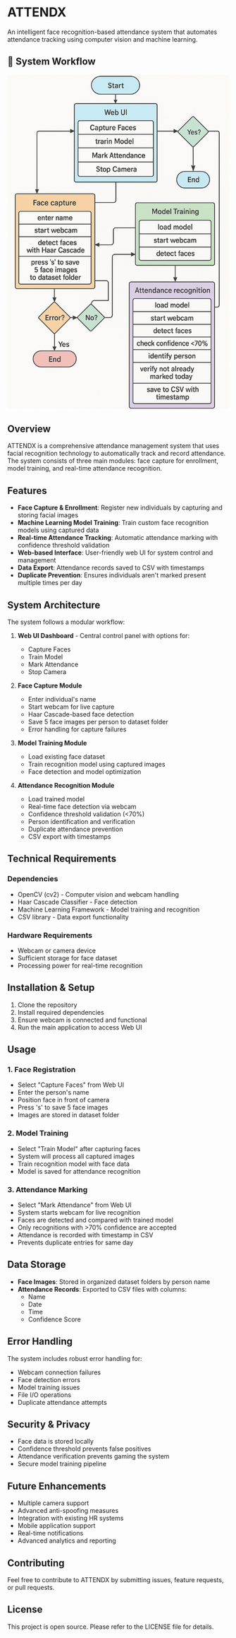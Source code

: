 # ATTENDX

An intelligent face recognition-based attendance system that automates attendance tracking using computer vision and machine learning.

## 🧠 System Workflow

![System Workflow](https://github.com/Tharunes/Attendx/blob/main/Workflow/process_flow.png)

## Overview

ATTENDX is a comprehensive attendance management system that uses facial recognition technology to automatically track and record attendance. The system consists of three main modules: face capture for enrollment, model training, and real-time attendance recognition.

## Features

- **Face Capture & Enrollment**: Register new individuals by capturing and storing facial images
- **Machine Learning Model Training**: Train custom face recognition models using captured data
- **Real-time Attendance Tracking**: Automatic attendance marking with confidence threshold validation
- **Web-based Interface**: User-friendly web UI for system control and management
- **Data Export**: Attendance records saved to CSV with timestamps
- **Duplicate Prevention**: Ensures individuals aren't marked present multiple times per day

## System Architecture

The system follows a modular workflow:

1. **Web UI Dashboard** - Central control panel with options for:
   - Capture Faces
   - Train Model  
   - Mark Attendance
   - Stop Camera

2. **Face Capture Module**
   - Enter individual's name
   - Start webcam for live capture
   - Haar Cascade-based face detection
   - Save 5 face images per person to dataset folder
   - Error handling for capture failures

3. **Model Training Module**
   - Load existing face dataset
   - Train recognition model using captured images
   - Face detection and model optimization

4. **Attendance Recognition Module**
   - Load trained model
   - Real-time face detection via webcam
   - Confidence threshold validation (<70%)
   - Person identification and verification
   - Duplicate attendance prevention
   - CSV export with timestamps

## Technical Requirements

### Dependencies
- OpenCV (cv2) - Computer vision and webcam handling
- Haar Cascade Classifier - Face detection
- Machine Learning Framework - Model training and recognition
- CSV library - Data export functionality

### Hardware Requirements
- Webcam or camera device
- Sufficient storage for face dataset
- Processing power for real-time recognition

## Installation & Setup

1. Clone the repository
2. Install required dependencies
3. Ensure webcam is connected and functional
4. Run the main application to access Web UI

## Usage

### 1. Face Registration
- Select "Capture Faces" from Web UI
- Enter the person's name
- Position face in front of camera
- Press 's' to save 5 face images
- Images are stored in dataset folder

### 2. Model Training
- Select "Train Model" after capturing faces
- System will process all captured images
- Train recognition model with face data
- Model is saved for attendance recognition

### 3. Attendance Marking
- Select "Mark Attendance" from Web UI
- System starts webcam for live recognition
- Faces are detected and compared with trained model
- Only recognitions with >70% confidence are accepted
- Attendance is recorded with timestamp in CSV
- Prevents duplicate entries for same day

## Data Storage

- **Face Images**: Stored in organized dataset folders by person name
- **Attendance Records**: Exported to CSV files with columns:
  - Name
  - Date
  - Time
  - Confidence Score

## Error Handling

The system includes robust error handling for:
- Webcam connection failures
- Face detection errors
- Model training issues
- File I/O operations
- Duplicate attendance attempts

## Security & Privacy

- Face data is stored locally
- Confidence threshold prevents false positives
- Attendance verification prevents gaming the system
- Secure model training pipeline

## Future Enhancements

- Multiple camera support
- Advanced anti-spoofing measures
- Integration with existing HR systems
- Mobile application support
- Real-time notifications
- Advanced analytics and reporting

## Contributing

Feel free to contribute to ATTENDX by submitting issues, feature requests, or pull requests.

## License

This project is open source. Please refer to the LICENSE file for details.
